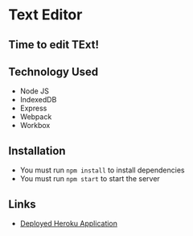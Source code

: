 # Text Editor

## Time to edit TExt!

## Technology Used
- Node JS
- IndexedDB
- Express
- Webpack
- Workbox

## Installation
- You must run `npm install` to install dependencies
- You must run `npm start` to start the server

## Links
- [Deployed Heroku Application](https://ismo-text-editor.herokuapp.com/)